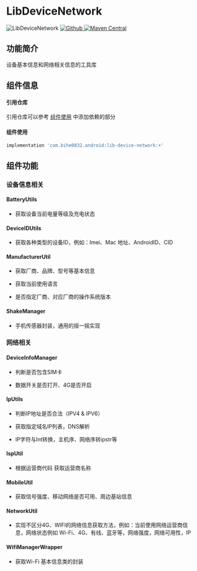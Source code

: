 # LibDeviceNetwork

![LibDeviceNetwork](https://img.shields.io/badge/AndroidAppFactory-LibDeviceNetwork-brightgreen)
[ ![Github](https://img.shields.io/badge/Github-LibDeviceNetwork-brightgreen?style=social) ](https://github.com/bihe0832/AndroidAppFactory/tree/master/LibDeviceNetwork)
[ ![Maven Central](https://img.shields.io/maven-central/v/com.bihe0832.android/lib-device-network) ](https://search.maven.org/artifact/com.bihe0832.android/lib-device-network)

## 功能简介

设备基本信息和网络相关信息的工具库

## 组件信息

#### 引用仓库

引用仓库可以参考 [组件使用](./../start.md) 中添加依赖的部分

#### 组件使用

```groovy
implementation 'com.bihe0832.android:lib-device-network:+'
```

## 组件功能

### 设备信息相关

#### BatteryUtils

- 获取设备当前电量等级及充电状态

#### DeviceIDUtils

- 获取各种类型的设备ID，例如：Imei、Mac 地址、AndroidID、CID

#### ManufacturerUtil 

- 获取厂商、品牌、型号等基本信息

- 获取当前使用语言

- 是否指定厂商、对应厂商的操作系统版本

#### ShakeManager

- 手机传感器封装，通用的摇一摇实现

### 网络相关

#### DeviceInfoManager

- 判断是否包含SIM卡

- 数据开关是否打开、4G是否开启

#### IpUtils

- 判断IP地址是否合法（IPV4 & IPV6）

- 获取指定域名IP列表，DNS解析

- IP字符与Int转换，主机序、网络序转ipstr等

#### IspUtil

- 根据运营商代码 获取运营商名称

#### MobileUtil

- 获取信号强度、移动网络是否可用、周边基站信息

#### NetworkUtil

- 实现不区分4G、WIFI的网络信息获取方法，例如：当前使用网络运营商信息，网络状态例如 Wi-Fi、4G、有线、蓝牙等，网络强度，网络可用性，IP

#### WifiManagerWrapper

- 获取Wi-Fi 基本信息类的封装
